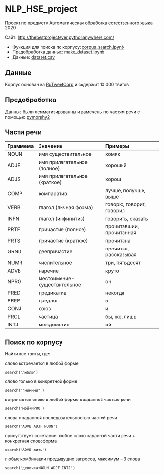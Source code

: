 # NLP_HSE_project
Проект по предмету Автоматическая обработка естественного языка 2020

Сайт: http://thebestprojectever.pythonanywhere.com/

* Функция для поиска по корпусу: [corpus_search.ipynb](https://github.com/Kostrykina18/NLP_HSE_project/blob/main/corpus_search.ipynb)
* Предобработка данных: [make_dataset.ipynb](https://github.com/Kostrykina18/NLP_HSE_project/blob/main/make_dataset.ipynb)
* Данные: [dataset.csv](https://github.com/Kostrykina18/NLP_HSE_project/blob/main/dataset.csv)

## Данные
Корпус основан на [RuTweetCorp](https://study.mokoron.com/) и содержит 10 000 твитов
## Предобработка
Данные были лемматизированны и рамечены по частям речи с помощью [pymorphy2](https://github.com/kmike/pymorphy2/tree/92d546f042ff14601376d3646242908d5ab786c1)
## **Части речи**

| Граммема  | Значение  | Примеры |
|:------------- |:---------------| :-------------|
| NOUN	| имя существительное |	хомяк
| ADJF	|имя прилагательное (полное)	|хороший
| ADJS	|имя прилагательное (краткое)	|хорош
| COMP	|компаратив	|лучше, получше, выше
| VERB	|глагол (личная форма)	|говорю, говорит, говорил
| INFN	|глагол (инфинитив)	|говорить, сказать
| PRTF	|причастие (полное)	|прочитавший, прочитанная
| PRTS	|причастие (краткое)	|прочитана
| GRND	|деепричастие	|прочитав, рассказывая
| NUMR	|числительное	|три, пятьдесят
| ADVB	|наречие	|круто
| NPRO	|местоимение-существительное	|он
| PRED	|предикатив |	некогда
| PREP	|предлог	|в
| CONJ	|союз|	и
| PRCL	|частица	|бы, же, лишь
| INTJ	|междометие	|ой

## **Поиск по корпусу**

Найти все твиты, где:

слово встречается в любой форме
```
search('люблю')
```
слово только в конкретной форме
```
search('"мимими"')
```
встречается слово в любой форме с заданной частью речи
```
search('мой+NPRO')
```
слова с заданной последовательностью частей речи
```
search('ADVB ADJF NOUN')
```
присутствует сочетание: любое слово заданной части речи + конкретная словоформа
```
search('ADVB жить')
```
любые комбинации предыдущих запросов, максимум – 3 слова
```
search('девочка+NOUN ADJF INTJ')
```
